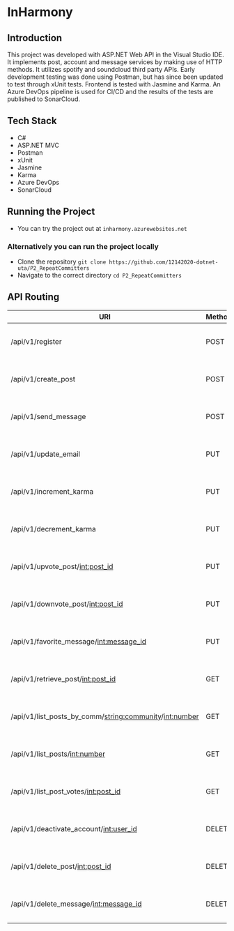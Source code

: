 # InHarmony

## Introduction
  This project was developed with ASP.NET Web API in the Visual Studio IDE. It implements post, account and message services by making use of HTTP methods. It utilizes spotify and soundcloud third party APIs. Early development testing was done using Postman, but has since been updated to test through xUnit tests. Frontend is tested with Jasmine and Karma. An Azure DevOps pipeline is used for CI/CD and the results of the tests are published to SonarCloud.

## Tech Stack
  - C#
  - ASP.NET MVC
  - Postman
  - xUnit
  - Jasmine
  - Karma
  - Azure DevOps
  - SonarCloud  
  
## Running the Project
  - You can try the project out at ```inharmony.azurewebsites.net```
### Alternatively you can run the project locally
  - Clone the repository
  ```git clone https://github.com/12142020-dotnet-uta/P2_RepeatCommitters```
  - Navigate to the correct directory
  ```cd P2_RepeatCommitters```

    
## API Routing
|                            URI                             |     Method    |            Response            |
| ---------------------------------------------------------- | ------------- |--------------------------------|
| /api/v1/register                                           |      POST     | 201: Success <br> 409: Failure |
| /api/v1/create_post                                        |      POST     | 201: Success <br> 409: Failure |
| /api/v1/send_message                                       |      POST     | 201: Success <br> 409: Failure |
| /api/v1/update_email                                       |      PUT      | 202: Success <br> 404: Failure |
| /api/v1/increment_karma                                    |      PUT      | 202: Success <br> 404: Failure |
| /api/v1/decrement_karma                                    |      PUT      | 202: Success <br> 404: Failure |
| /api/v1/upvote_post/<int:post_id>                          |      PUT      | 202: Success <br> 404: Failure |
| /api/v1/downvote_post/<int:post_id>                        |      PUT      | 202: Success <br> 404: Failure |
| /api/v1/favorite_message/<int:message_id>                  |      PUT      | 202: Success <br> 404: Failure |
| /api/v1/retrieve_post/<int:post_id>                        |      GET      | 202: Success <br> 404: Failure |
| /api/v1/list_posts_by_comm/<string:community>/<int:number> |      GET      | 202: Success <br> 404: Failure |
| /api/v1/list_posts/<int:number>                            |      GET      | 202: Success <br> 404: Failure |
| /api/v1/list_post_votes/<int:post_id>                      |      GET      | 202: Success <br> 404: Failure |
| /api/v1/deactivate_account/<int:user_id>                   |     DELETE    | 202: Success <br> 404: Failure |
| /api/v1/delete_post/<int:post_id>                          |     DELETE    | 202: Success <br> 404: Failure |
| /api/v1/delete_message/<int:message_id>                    |     DELETE    | 202: Success <br> 404: Failure |
